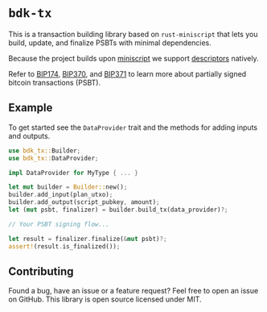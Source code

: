 # `bdk-tx`

This is a transaction building library based on `rust-miniscript` that lets you build, update, and finalize PSBTs with minimal dependencies.

<!-- links to relevant literature -->
Because the project builds upon [miniscript] we support [descriptors] natively.

Refer to [BIP174], [BIP370], and [BIP371] to learn more about partially signed bitcoin transactions (PSBT).

## Example

To get started see the `DataProvider` trait and the methods for adding inputs and outputs.

```rust
use bdk_tx::Builder;
use bdk_tx::DataProvider;

impl DataProvider for MyType { ... }

let mut builder = Builder::new();
builder.add_input(plan_utxo);
builder.add_output(script_pubkey, amount);
let (mut psbt, finalizer) = builder.build_tx(data_provider)?;

// Your PSBT signing flow...

let result = finalizer.finalize(&mut psbt)?;
assert!(result.is_finalized());
```

## Contributing
Found a bug, have an issue or a feature request? Feel free to open an issue on GitHub. This library is open source licensed under MIT.

[miniscript]: https://github.com/bitcoin/bips/blob/master/bip-0379.md
[descriptors]: https://github.com/bitcoin/bitcoin/blob/master/doc/descriptors.md
[BIP174]: https://github.com/bitcoin/bips/blob/master/bip-0174.mediawiki
[BIP370]: https://github.com/bitcoin/bips/blob/master/bip-0370.mediawiki
[BIP371]: https://github.com/bitcoin/bips/blob/master/bip-0371.mediawiki
